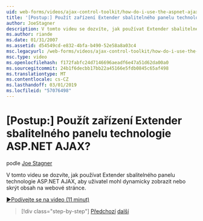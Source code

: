 ```yaml
---
uid: web-forms/videos/ajax-control-toolkit/how-do-i-use-the-aspnet-ajax-collapsable-panel-extender
title: '[Postup:] Použít zařízení Extender sbalitelného panelu technologie ASP.NET AJAX? | Dokumenty Microsoft'
author: JoeStagner
description: V tomto videu se dozvíte, jak používat Extender sbalitelného panelu technologie ASP.NET AJAX, aby uživatel mohl dynamicky zobrazit nebo skrýt obsah na webové stránce.
ms.author: riande
ms.date: 01/31/2007
ms.assetid: d54549cd-e832-4bfa-b490-52e58a8a03c4
msc.legacyurl: /web-forms/videos/ajax-control-toolkit/how-do-i-use-the-aspnet-ajax-collapsable-panel-extender
msc.type: video
ms.openlocfilehash: f172fabfc24d7146696aeadf6e47a51d62da00a0
ms.sourcegitcommit: 24b1f6decbb17bb22a45166e5fdb0845c65af498
ms.translationtype: MT
ms.contentlocale: cs-CZ
ms.lasthandoff: 03/01/2019
ms.locfileid: "57076498"
---
```

<a name="how-do-i-use-the-aspnet-ajax-collapsable-panel-extender"></a>[Postup:] Použít zařízení Extender sbalitelného panelu technologie ASP.NET AJAX?
====================
podle [Joe Stagner](https://github.com/JoeStagner)

V tomto videu se dozvíte, jak používat Extender sbalitelného panelu technologie ASP.NET AJAX, aby uživatel mohl dynamicky zobrazit nebo skrýt obsah na webové stránce.

[&#9654;Podívejte se na video (11 minut)](https://channel9.msdn.com/Blogs/ASP-NET-Site-Videos/how-do-i-use-the-aspnet-ajax-collapsable-panel-extender)

> [!div class="step-by-step"]
> [Předchozí](how-do-i-use-the-aspnet-ajax-accordion-control.md)
> [další](how-do-i-use-the-aspnet-ajax-draggable-panel-extender.md)
